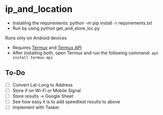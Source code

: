 # ip_and_location

* Installing the requirements: python -m pip install -r requirements.txt
* Run by using python get_and_store_loc.py

Runs only on Android devices 
* Requires [Termux](https://play.google.com/store/apps/details?id=com.termux) and [Termux API](https://play.google.com/store/apps/details?id=com.termux.api)
* After installing both, open Termux and run the following command: ```apt install termux-api```


## To-Do
- [ ] Convert Lat-Long to Address
- [ ] Store if on Wi-Fi or Mobile Signal
- [ ] Store results -> Google Sheet
- [ ] See how easy it is to add speedtest results to above
- [ ] Implement with Tasker
